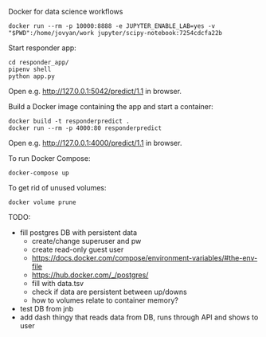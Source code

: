 Docker for data science workflows

```
docker run --rm -p 10000:8888 -e JUPYTER_ENABLE_LAB=yes -v "$PWD":/home/jovyan/work jupyter/scipy-notebook:7254cdcfa22b
```

Start responder app:

```
cd responder_app/
pipenv shell
python app.py
```

Open e.g. http://127.0.0.1:5042/predict/1.1 in browser.

Build a Docker image containing the app and start a container:

```
docker build -t responderpredict .
docker run --rm -p 4000:80 responderpredict
```

Open e.g. http://127.0.0.1:4000/predict/1.1 in browser.

To run Docker Compose:

```
docker-compose up
```

To get rid of unused volumes:

```
docker volume prune
```

TODO:

- fill postgres DB with persistent data
  - create/change superuser and pw
  - create read-only guest user
  - https://docs.docker.com/compose/environment-variables/#the-env-file
  - https://hub.docker.com/_/postgres/
  - fill with data.tsv
  - check if data are persistent between up/downs
  - how to volumes relate to container memory?
- test DB from jnb
- add dash thingy that reads data from DB, runs through API and shows to user
